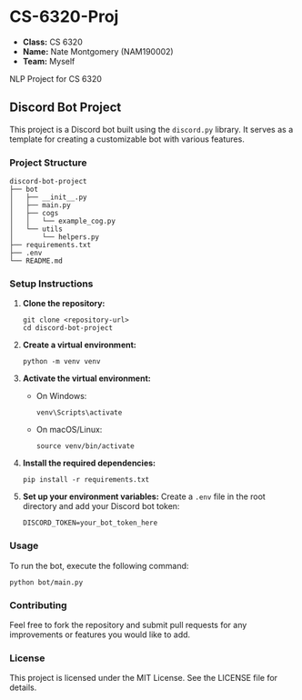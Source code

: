 # CS-6320-Proj

- **Class:** CS 6320
- **Name:** Nate Montgomery (NAM190002)
- **Team:** Myself

NLP Project for CS 6320

## Discord Bot Project

This project is a Discord bot built using the `discord.py` library. It serves as a template for creating a customizable bot with various features.

### Project Structure

```
discord-bot-project
├── bot
│   ├── __init__.py
│   ├── main.py
│   ├── cogs
│   │   └── example_cog.py
│   └── utils
│       └── helpers.py
├── requirements.txt
├── .env
└── README.md
```

### Setup Instructions

1. **Clone the repository:**
   ```
   git clone <repository-url>
   cd discord-bot-project
   ```

2. **Create a virtual environment:**
   ```
   python -m venv venv
   ```

3. **Activate the virtual environment:**
   - On Windows:
     ```
     venv\Scripts\activate
     ```
   - On macOS/Linux:
     ```
     source venv/bin/activate
     ```

4. **Install the required dependencies:**
   ```
   pip install -r requirements.txt
   ```

5. **Set up your environment variables:**
   Create a `.env` file in the root directory and add your Discord bot token:
   ```
   DISCORD_TOKEN=your_bot_token_here
   ```

### Usage

To run the bot, execute the following command:
```
python bot/main.py
```

### Contributing

Feel free to fork the repository and submit pull requests for any improvements or features you would like to add.

### License

This project is licensed under the MIT License. See the LICENSE file for details.